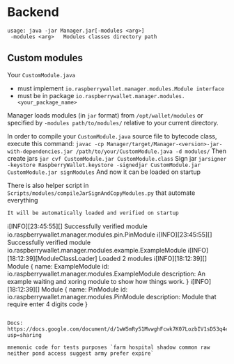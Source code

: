 # Backend

```
usage: java -jar Manager.jar[-modules <arg>]
 -modules <arg>   Modules classes directory path
```


## Custom modules
Your `CustomModule.java`
- must implement `io.raspberrywallet.manager.modules.Module interface`
- must be in package `io.raspberrywallet.manager.modules.<your_package_name>`

Manager loads modules (in `jar` format) from `/opt/wallet/modules` or specified by `-modules path/to/modules/` relative to your current directory.

In order to compile your `CustomModule.java` source file to bytecode class, execute this command:
`javac -cp Manager/target/Manager-<version>-jar-with-dependencies.jar /path/to/your/CustomModule.java -d modules/`
Then create jars
`jar cvf CustomModule.jar CustomModule.class`
Sign jar
`jarsigner -keystore RaspberryWallet.keystore -signedjar CustomModule.jar CustomModule.jar signModules`
And now it can be loaded on startup

There is also helper script in `Scripts/modules/compileJarSignAndCopyModules.py` that automate everything

```
It will be automatically loaded and verified on startup
```
ℹ[INFO][23:45:55][] Successfully verified module io.raspberrywallet.manager.modules.pin.PinModule
ℹ[INFO][23:45:55][] Successfully verified module io.raspberrywallet.manager.modules.example.ExampleModule
ℹ[INFO][18:12:39][ModuleClassLoader] Loaded 2 modules
ℹ[INFO][18:12:39][] Module {
        name: ExampleModule
        id: io.raspberrywallet.manager.modules.ExampleModule
        description: An example waiting and xoring module to show how things work.
}
ℹ[INFO][18:12:39][] Module {
        name: PinModule
        id: io.raspberrywallet.manager.modules.PinModule
        description: Module that require enter 4 digits code
}
```

Docs: https://docs.google.com/document/d/1wW5mRy51MvwghFcwk7K07LozbIV1sD53q4ejCQhjzFw/edit?usp=sharing

mnemonic code for tests purposes `farm hospital shadow common raw neither pond access suggest army prefer expire`
